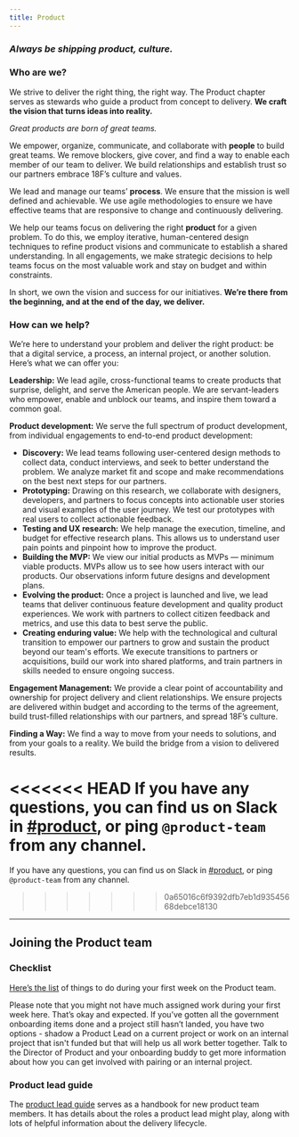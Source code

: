 ```yaml
---
title: Product
---
```


### _Always be shipping product, culture._

### Who are we?
We strive to deliver the right thing, the right way. The Product chapter serves as stewards who guide a product from concept to delivery. **We craft the vision that turns ideas into reality.**

_Great products are born of great teams._

We empower, organize, communicate, and collaborate with **people** to build great teams. We remove blockers, give cover, and find a way to enable each member of our team to deliver. We build relationships and establish trust so our partners embrace 18F’s culture and values.

We lead and manage our teams’ **process**. We ensure that the mission is well defined and achievable. We use agile methodologies to ensure we have effective teams that are responsive to change and continuously delivering. 

We help our teams focus on delivering the right **product** for a given problem. To do this, we employ iterative, human-centered design techniques to refine product visions and communicate to establish a shared understanding. In all engagements, we make strategic decisions to help teams focus on the most valuable work and stay on budget and within constraints. 

In short, we own the vision and success for our initiatives. **We’re there from the beginning, and at the end of the day, we deliver.**

### How can we help?
We’re here to understand your problem and deliver the right product: be that a digital service, a process, an internal project, or another solution. Here’s what we can offer you: 

**Leadership:** We lead agile, cross-functional teams to create products that surprise, delight, and serve the American people. We are servant-leaders who empower, enable and unblock our teams, and inspire them toward a common goal.

**Product development:** We serve the full spectrum of product development, from individual engagements to end-to-end product development: 

- **Discovery:** We lead teams following user-centered design methods to collect data, conduct interviews, and seek to better understand the problem. We analyze market fit and scope and make recommendations on the best next steps for our partners.
- **Prototyping:** Drawing on this research, we collaborate with designers, developers, and partners to focus concepts into actionable user stories and visual examples of the user journey. We test our prototypes with real users to collect actionable feedback.
- **Testing and UX research:** We help manage the execution, timeline, and budget for effective research plans. This allows us to understand user pain points and pinpoint how to improve the product.
- **Building the MVP:** We view our initial products as MVPs — minimum viable products. MVPs allow us to see how users interact with our products. Our observations inform future designs and development plans.
- **Evolving the product:** Once a project is launched and live, we lead teams that deliver continuous feature development and quality product experiences. We work with partners to collect citizen feedback and metrics, and use this data to best serve the public.
- **Creating enduring value:** We help with the technological and cultural transition to empower our partners to grow and sustain the product beyond our team's efforts. We execute transitions to partners or acquisitions, build our work into shared platforms, and train partners in skills needed to ensure ongoing success.

**Engagement Management:** We provide a clear point of accountability and ownership for project delivery and client relationships. We ensure projects are delivered within budget and according to the terms of the agreement, build trust-filled relationships with our partners, and spread 18F’s culture.

**Finding a Way:** We find a way to move from your needs to solutions, and from your goals to a reality. We build the bridge from a vision to delivered results.

<<<<<<< HEAD
If you have any questions, you can find us on Slack in [#product](https://18f.slack.com/messages/product), or ping `@product-team` from any channel.
=======
If you have any questions, you can find us on Slack in [#product](https://gsa-tts.slack.com/messages/product), or ping `@product-team` from any channel.
>>>>>>> 0a65016c6f9392dfb7eb1d93545668debce18130

---

## Joining the Product team

### Checklist
[Here’s the list](https://github.com/18F/onboarding-documents/blob/master/Checklists/team-based-checklists/product-new-hire-checklist.md) of things to do during your first week on the Product team. 

Please note that you might not have much assigned work during your first week here. That’s okay and expected. If you’ve gotten all the government onboarding items done and a project still hasn’t landed, you have two options - shadow a Product Lead on a current project or work on an internal project that isn't funded but that will help us all work better together. Talk to the Director of Product and your onboarding buddy to get more information about how you can get involved with pairing or an internal project.


### Product lead guide

The [product lead guide](https://pages.18f.gov/product-guide/) serves as a handbook for new product team members. It has details about the roles a product lead might play, along with lots of helpful information about the delivery lifecycle.
